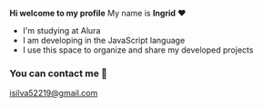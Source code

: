 **Hi welcome to my profile**
 My name is **Ingrid** ❤️

- I'm studying at Alura 
- I am developing in the JavaScript language
- I use this space to organize and share my developed projects

### You can contact me 📧
isilva52219@gmail.com
